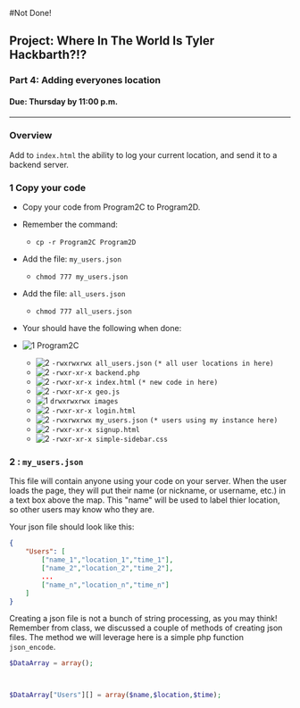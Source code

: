 #Not Done!
## Project: Where In The World Is Tyler Hackbarth?!?

### Part 4: Adding everyones location
#### Due: Thursday by 11:00 p.m.

-----

### Overview

Add to `index.html` the ability to log your current location, and send it to a backend server.

### 1 Copy your code

- Copy your code from Program2C to Program2D.
- Remember the command: 
    - `cp -r Program2C Program2D`
- Add the file: `my_users.json`
    - `chmod 777 my_users.json`
- Add the file: `all_users.json`
    - `chmod 777 all_users.json`

- Your should have the following when done:

- ![1] Program2C
    - ![2] `-rwxrwxrwx all_users.json` `(* all user locations in here)`
    - ![2] `-rwxr-xr-x backend.php`
    - ![2] `-rwxr-xr-x index.html`  `(* new code in here)`
    - ![2] `-rwxr-xr-x geo.js`
    - ![1] `drwxrwxrwx images`
    - ![2] `-rwxr-xr-x login.html`
    - ![2] `-rwxrwxrwx my_users.json` `(* users using my instance here)`
    - ![2] `-rwxr-xr-x signup.html`
    - ![2] `-rwxr-xr-x simple-sidebar.css`

### 2 : `my_users.json`

This file will contain anyone using your code on your server. When the user loads the page, they will put their name 
(or nickname, or username, etc.) in a text box above the map. This "name" will be used to label thier location, so
other users may know who they are.

Your json file should look like this:

```json
{
    "Users": [
        ["name_1","location_1","time_1"],
        ["name_2","location_2","time_2"],
        ...
        ["name_n","location_n","time_n"]
    ]
}
```

Creating a json file is not a bunch of string processing, as you may think! Remember from class, we discussed a couple of methods
of creating json files. The method we will leverage here is a simple php function `json_encode`.

```php
$DataArray = array();



$DataArray["Users"][] = array($name,$location,$time); 
```





[1]: https://cdn1.iconfinder.com/data/icons/UltimateGnome/22x22/status/folder-drag-accept.png "Folder"
[2]: http://www.plcs.net/downloads/images/defaut.gif "File"
